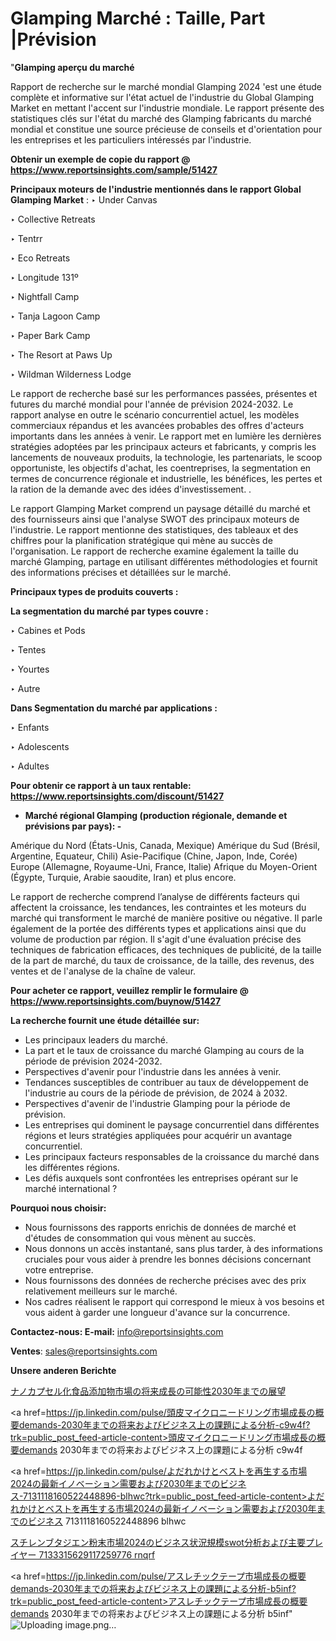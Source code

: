 # Glamping Marché : Taille, Part |Prévision

"<strong>Glamping aperçu du marché</strong>

Rapport de recherche sur le marché mondial Glamping 2024 'est une étude complète et informative sur l'état actuel de l'industrie du Global Glamping Market en mettant l'accent sur l'industrie mondiale. Le rapport présente des statistiques clés sur l'état du marché des Glamping fabricants du marché mondial et constitue une source précieuse de conseils et d'orientation pour les entreprises et les particuliers intéressés par l'industrie.

<strong>Obtenir un exemple de copie du rapport @ <a href=https://www.reportsinsights.com/sample/51427>https://www.reportsinsights.com/sample/51427</a></strong>

<strong>Principaux moteurs de l'industrie mentionnés dans le rapport Global Glamping Market</strong> :
‣ Under Canvas

‣ Collective Retreats

‣ Tentrr

‣ Eco Retreats

‣ Longitude 131º

‣ Nightfall Camp

‣ Tanja Lagoon Camp

‣ Paper Bark Camp

‣ The Resort at Paws Up

‣ Wildman Wilderness Lodge

Le rapport de recherche basé sur les performances passées, présentes et futures du marché mondial pour l'année de prévision 2024-2032. Le rapport analyse en outre le scénario concurrentiel actuel, les modèles commerciaux répandus et les avancées probables des offres d'acteurs importants dans les années à venir. Le rapport met en lumière les dernières stratégies adoptées par les principaux acteurs et fabricants, y compris les lancements de nouveaux produits, la technologie, les partenariats, le scoop opportuniste, les objectifs d'achat, les coentreprises, la segmentation en termes de concurrence régionale et industrielle, les bénéfices, les pertes et la ration de la demande avec des idées d'investissement. .

Le rapport Glamping Market comprend un paysage détaillé du marché et des fournisseurs ainsi que l'analyse SWOT des principaux moteurs de l'industrie. Le rapport mentionne des statistiques, des tableaux et des chiffres pour la planification stratégique qui mène au succès de l'organisation. Le rapport de recherche examine également la taille du marché Glamping, partage en utilisant différentes méthodologies et fournit des informations précises et détaillées sur le marché.

<strong>Principaux types de produits couverts :</strong>

<strong>La segmentation du marché par types couvre :</strong>

‣ Cabines et Pods

‣ Tentes

‣ Yourtes

‣ Autre

<strong>Dans Segmentation du marché par applications :</strong>

‣ Enfants

‣ Adolescents

‣ Adultes

<strong>Pour obtenir ce rapport à un taux rentable: <a href=https://www.reportsinsights.com/discount/51427>https://www.reportsinsights.com/discount/51427</a></strong>
<ul>
  <li><strong>Marché régional Glamping (production régionale, demande et prévisions par pays): -</strong></li>
</ul>
Amérique du Nord (États-Unis, Canada, Mexique)
Amérique du Sud (Brésil, Argentine, Equateur, Chili)
Asie-Pacifique (Chine, Japon, Inde, Corée)
Europe (Allemagne, Royaume-Uni, France, Italie)
Afrique du Moyen-Orient (Égypte, Turquie, Arabie saoudite, Iran) et plus encore.

Le rapport de recherche comprend l’analyse de différents facteurs qui affectent la croissance, les tendances, les contraintes et les moteurs du marché qui transforment le marché de manière positive ou négative. Il parle également de la portée des différents types et applications ainsi que du volume de production par région. Il s'agit d'une évaluation précise des techniques de fabrication efficaces, des techniques de publicité, de la taille de la part de marché, du taux de croissance, de la taille, des revenus, des ventes et de l'analyse de la chaîne de valeur.

<strong>Pour acheter ce rapport, veuillez remplir le formulaire @   <a href=https://www.reportsinsights.com/buynow/51427>https://www.reportsinsights.com/buynow/51427</a></strong>

<strong>La recherche fournit une étude détaillée sur:</strong>
<ul>
  <li>Les principaux leaders du marché.</li>
  <li>La part et le taux de croissance du marché Glamping au cours de la période de prévision 2024-2032.</li>
  <li>Perspectives d'avenir pour l'industrie dans les années à venir.</li>
  <li>Tendances susceptibles de contribuer au taux de développement de l'industrie au cours de la période de prévision, de 2024 à 2032.</li>
  <li>Perspectives d'avenir de l'industrie Glamping pour la période de prévision.</li>
  <li>Les entreprises qui dominent le paysage concurrentiel dans différentes régions et leurs stratégies appliquées pour acquérir un avantage concurrentiel.</li>
  <li>Les principaux facteurs responsables de la croissance du marché dans les différentes régions.</li>
  <li>Les défis auxquels sont confrontées les entreprises opérant sur le marché international ?</li>
</ul>
<strong>Pourquoi nous choisir:</strong>
<ul>
  <li>Nous fournissons des rapports enrichis de données de marché et d'études de consommation qui vous mènent au succès.</li>
  <li>Nous donnons un accès instantané, sans plus tarder, à des informations cruciales pour vous aider à prendre les bonnes décisions concernant votre entreprise.</li>
  <li>Nous fournissons des données de recherche précises avec des prix relativement meilleurs sur le marché.</li>
  <li>Nos cadres réalisent le rapport qui correspond le mieux à vos besoins et vous aident à garder une longueur d'avance sur la concurrence.</li>
</ul>
<strong>Contactez-nous:
</strong><strong>E-mail:</strong> <a href=mailto:info@reportsinsights.com>info@reportsinsights.com</a>

<strong>Ventes</strong>: <a href=mailto:sales@reportsinsights.com>sales@reportsinsights.com</a>

<strong>Unsere anderen Berichte</strong>

<a href=https://www.linkedin.com/pulse/ナノカプセル化食品添加物市場の将来成長の可能性2030年までの展望-tribunal-analytics-360-felbf/>ナノカプセル化食品添加物市場の将来成長の可能性2030年までの展望</a>

<a href=https://jp.linkedin.com/pulse/頭皮マイクロニードリング市場成長の概要demands-2030年までの将来およびビジネス上の課題による分析-c9w4f?trk=public_post_feed-article-content>頭皮マイクロニードリング市場成長の概要demands 2030年までの将来およびビジネス上の課題による分析 c9w4f</a>

<a href=https://jp.linkedin.com/pulse/よだれかけとベストを再生する市場2024の最新イノベーション需要および2030年までのビジネス-7131118160522448896-blhwc?trk=public_post_feed-article-content>よだれかけとベストを再生する市場2024の最新イノベーション需要および2030年までのビジネス 7131118160522448896 blhwc</a>

<a href=https://www.linkedin.com/pulse/スチレンブタジエン粉末市場2024のビジネス状況規模swot分析および主要プレイヤー-7133315629117259776-rnqrf/>スチレンブタジエン粉末市場2024のビジネス状況規模swot分析および主要プレイヤー 7133315629117259776 rnqrf</a>

<a href=https://jp.linkedin.com/pulse/アスレチックテープ市場成長の概要demands-2030年までの将来およびビジネス上の課題による分析-b5inf?trk=public_post_feed-article-content>アスレチックテープ市場成長の概要demands 2030年までの将来およびビジネス上の課題による分析 b5inf</a>"
![Uploading image.png…]()
